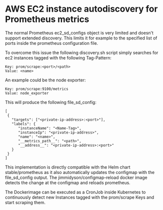 # AWS EC2 instance autodiscovery for Prometheus metrics

The normal Prometheus ec2_sd_configs object is very limited and doesn't support extended discovery. This limits it for example to the specified list of ports inside the prometheus configuration file.

To overcome this issue the following discovery.sh script simply searches for ec2 instances tagged with the following Tag-Pattern:

```
Key: prom/scrape:<port>/<path>
Value: <name>
```

An example could be the node exporter:

```
Key: prom/scrape:9100/metrics
Value: node_exporter
```

This will produce the following file_sd_config:

```
[
 { 
   "targets": ["<private-ip-address>:<port>"], 
   "labels": {
      "instanceName": "<Name-Tag>",
      "instanceIp": "<private-ip-address>",
      "name": "<name>",
      "__metrics_path__": "<path>",
      "__address__": "<private-ip-address>:<port>"
   }
 }
]
```

This implementation is directly compatible with the Helm chart stable/prometheus as it also automatically updates the configmap with the file_sd_config output. The jimmidyson/configmap-reload docker image detects the change at the configmap and reloads prometheus.

The Dockerimage can be executed as a CronJob inside Kubernetes to continuously detect new Instances tagged with the prom/scrape Keys and start scraping them.
